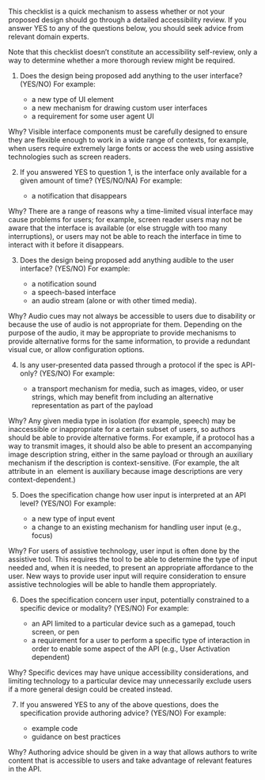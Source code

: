 This checklist is a quick mechanism to assess whether or not your proposed design should go through a detailed accessibility review. If you answer YES to any of the questions below, you should seek advice from relevant domain experts. 

Note that this checklist doesn’t constitute an accessibility self-review, only a way to determine whether a more thorough review might be required.

1. Does the design being proposed add anything to the user interface? (YES/NO) For example:

   * a new type of UI element
   * a new mechanism for drawing custom user interfaces
   * a requirement for some user agent UI

Why? Visible interface components must be carefully designed to ensure they are flexible enough to work in a wide range of contexts, for example, when users require extremely large fonts or access the web using assistive technologies such as screen readers.

2. If you answered YES to question 1, is the interface only available for a given amount of time? (YES/NO/NA) For example:

   * a notification that disappears 

Why? There are a range of reasons why a time-limited visual interface may cause problems for users; for example, screen reader users may not be aware that the interface is available (or else struggle with too many interruptions), or users may not be able to reach the interface in time to interact with it before it disappears. 

3. Does the design being proposed add anything audible to the user interface? (YES/NO) For example:

   * a notification sound
   * a speech-based interface
   * an audio stream (alone or with other timed media).

Why? Audio cues may not always be accessible to users due to disability or because the use of audio is not appropriate for them. Depending on the purpose of the audio, it may be appropriate to provide mechanisms to provide alternative forms for the same information, to provide a redundant visual cue, or allow configuration options.

4. Is any user-presented data passed through a protocol if the spec is API-only? (YES/NO) For example:

   * a transport mechanism for media, such as images, video, or user strings, which may benefit from including an alternative representation as part of the payload

Why? Any given media type in isolation (for example, speech) may be inaccessible or inappropriate for a certain subset of users, so authors should be able to provide alternative forms. For example, if a protocol has a way to transmit images, it should also be able to present an accompanying image description string, either in the same payload or through an auxiliary mechanism if the description is context-sensitive. (For example, the alt attribute in an <img> element is auxiliary because image descriptions are very context-dependent.) 

5. Does the specification change how user input is interpreted at an API level? (YES/NO) For example:

   * a new type of input event
   * a change to an existing mechanism for handling user input (e.g., focus)

Why? For users of assistive technology, user input is often done by the assistive tool. This requires the tool to be able to determine the type of input needed and, when it is needed, to present an appropriate affordance to the user. New ways to provide user input will require consideration to ensure assistive technologies will be able to handle them appropriately.

6. Does the specification concern user input, potentially constrained to a specific device or modality? (YES/NO) For example:

   * an API limited to a particular device such as a gamepad, touch screen, or pen
   * a requirement for a user to perform a specific type of interaction in order to enable some aspect of the API (e.g., User Activation dependent)

Why? Specific devices may have unique accessibility considerations, and limiting technology to a particular device may unnecessarily exclude users if a more general design could be created instead.

7. If you answered YES to any of the above questions, does the specification provide authoring advice? (YES/NO) For example:

   * example code
   * guidance on best practices

Why? Authoring advice should be given in a way that allows authors to write content that is accessible to users and take advantage of relevant features in the API. 
